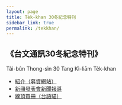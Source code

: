 ```yaml
---
layout: page
title: Te̍k-khan 30冬紀念特刊
sidebar_link: true
permalink: /tekkhan/
---
```


## 《台文通訊30冬紀念特刊》

Tâi-bûn Thong-sìn 30 Tang Kì-liām Te̍k-khan

- [紹介（募資網站）](https://www.zeczec.com/projects/taibunthongsin30tang)
- [新冊發表會新聞報導](https://tcnn.org.tw/archives/107714)
- [線頂買冊（台語貓）](https://www.pinkoi.com/product/y3Jxp5Tx)

